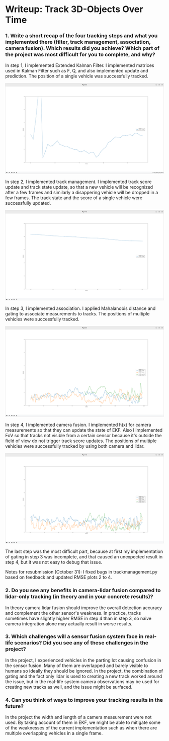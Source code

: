 # Writeup: Track 3D-Objects Over Time

### 1. Write a short recap of the four tracking steps and what you implemented there (filter, track management, association, camera fusion). Which results did you achieve? Which part of the project was most difficult for you to complete, and why?

In step 1, I implemented Extended Kalman Filter. I implemented matrices used in Kalman Filter such as F, Q, and also implemented update and prediction. The position of a single vehicle was successfully tracked.

![RMSE plot](step1.png)

In step 2, I implemented track management. I implemented track score update and track state update, so that a new vehicle will be recognized after a few frames and similarly a disappering vehicle will be dropped in a few frames. The track state and the score of a single vehicle were successfully updated.

![RMSE plot](step2.png)

In step 3, I implemented association. I applied Mahalanobis distance and gating to associate measurements to tracks. The positions of multiple vehicles were successfully tracked.

![RMSE plot](step3.png)

In step 4, I implemented camera fusion. I implemented h(x) for camera measurements so that they can update the state of EKF. Also I implemented FoV so that tracks not visible from a certain censor because it's outside the field of view do not trigger track score updates. The positions of multiple vehicles were successfully tracked by using both camera and lidar.

![RMSE plot](step4.png)

The last step was the most difficult part, because at first my implementation of gating in step 3 was incomplete, and that caused an unexpected result in step 4, but it was not easy to debug that issue.

Notes for resubmission (October 31): I fixed bugs in trackmanagement.py based on feedback and updated RMSE plots 2 to 4.


### 2. Do you see any benefits in camera-lidar fusion compared to lidar-only tracking (in theory and in your concrete results)? 

In theory camera lidar fusion should improve the overall detection accuracy and complement the other sensor's weakness. In practice, tracks sometimes have slightly higher RMSE in step 4 than in step 3, so naive camera integration alone may actually result in worse results.

### 3. Which challenges will a sensor fusion system face in real-life scenarios? Did you see any of these challenges in the project?

In the project, I experienced vehicles in the parting lot causing confusion in the sensor fusion. Many of them are overlapped and barely visible to humans so ideally they should be ignored. In the project, the combination of gating and the fact only lidar is used to creating a new track worked around the issue, but in the real-life system camera observations may be used for creating new tracks as well, and the issue might be surfaced.


### 4. Can you think of ways to improve your tracking results in the future?

In the project the width and length of a camera measurement were not used. By taking account of them in EKF, we might be able to mitigate some of the weaknesses of the current implementation such as when there are multiple overlapping vehicles in a single frame.
